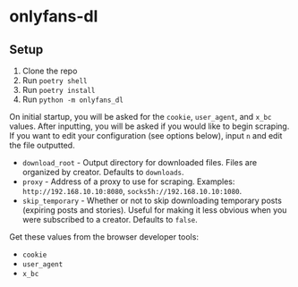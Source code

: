 # onlyfans-dl

## Setup

1. Clone the repo
2. Run `poetry shell`
3. Run `poetry install`
4. Run `python -m onlyfans_dl`

On initial startup, you will be asked for the `cookie`, `user_agent`, and `x_bc` values.
After inputting, you will be asked if you would like to begin scraping.
If you want to edit your configuration (see options below), input `n` and edit the file outputted.

- `download_root` - Output directory for downloaded files.
Files are organized by creator.
Defaults to `downloads`.
- `proxy` - Address of a proxy to use for scraping.
Examples: `http://192.168.10.10:8080`, `socks5h://192.168.10.10:1080`.
- `skip_temporary` - Whether or not to skip downloading temporary posts (expiring posts and stories).
Useful for making it less obvious when you were subscribed to a creator.
Defaults to `false`.

Get these values from the browser developer tools:
- `cookie`
- `user_agent`
- `x_bc`
